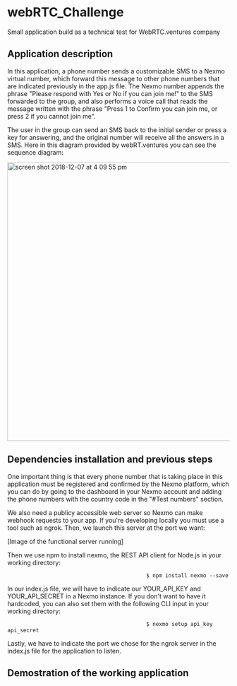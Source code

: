 # webRTC_Challenge
Small application build as a technical test for WebRTC.ventures company

## Application description

In this application, a phone number sends a customizable SMS to a Nexmo virtual number, which forward this message to other phone numbers that are indicated previously in the app.js file. The Nexmo number appends the phrase "Please respond with Yes or No if you can join me!" to the SMS forwarded to the group, and also performs a voice call that reads the message written with the phrase "Press 1 to Confirm you can join me, or press 2 if you cannot join me". 

The user in the group can send an SMS back to the initial sender or press a key for answering, and the original number will receive all the answers in a SMS. Here in this diagram provided by webRT.ventures you can see the sequence diagram:

<img width="631" alt="screen shot 2018-12-07 at 4 09 55 pm" src="https://user-images.githubusercontent.com/6637058/49675706-6e481680-fa3c-11e8-8c6f-9cc9b724137a.png">

## Dependencies installation and previous steps

One important thing is that every phone number that is taking place in this application must be registered and confirmed by the Nexmo platform, which you can do by going to the dashboard in your Nexmo account and adding the phone numbers with the country code in the "#Test numbers" section. 

We also need a publicy accessible web server so Nexmo can make webhook requests to your app. If you're developing locally you must use a tool such as ngrok. Then, we launch this server at the port we want:

[Image of the functional server running]

Then we use npm to install nexmo, the REST API client for Node.js in your working directory:    
                                                
                                                $ npm install nexmo --save
                                              
In our index.js file, we will have to indicate our YOUR_API_KEY and YOUR_API_SECRET in a Nexmo instance. If you don't want to have it hardcoded, you can also set them with the following CLI input in your working directory:
                        
                                                $ nexmo setup api_key api_secret

Lastly, we have to indicate the port we chose for the ngrok server in the index.js file for the application to listen.

## Demostration of the working application
